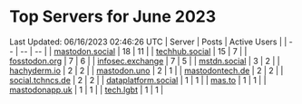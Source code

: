 # Top Servers for June 2023
Last Updated: 06/16/2023 02:46:26 UTC
| Server | Posts | Active Users |
| -- | -- | -- |
| [mastodon.social](https://mastodon.social/tags/PowerShell) | 18 | 11 |
| [techhub.social](https://techhub.social/tags/PowerShell) | 15 | 7 |
| [fosstodon.org](https://fosstodon.org/tags/PowerShell) | 7 | 6 |
| [infosec.exchange](https://infosec.exchange/tags/PowerShell) | 7 | 5 |
| [mstdn.social](https://mstdn.social/tags/PowerShell) | 3 | 2 |
| [hachyderm.io](https://hachyderm.io/tags/PowerShell) | 2 | 2 |
| [mastodon.uno](https://mastodon.uno/tags/PowerShell) | 2 | 1 |
| [mastodontech.de](https://mastodontech.de/tags/PowerShell) | 2 | 2 |
| [social.tchncs.de](https://social.tchncs.de/tags/PowerShell) | 2 | 2 |
| [dataplatform.social](https://dataplatform.social/tags/PowerShell) | 1 | 1 |
| [mas.to](https://mas.to/tags/PowerShell) | 1 | 1 |
| [mastodonapp.uk](https://mastodonapp.uk/tags/PowerShell) | 1 | 1 |
| [tech.lgbt](https://tech.lgbt/tags/PowerShell) | 1 | 1 |
